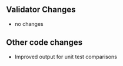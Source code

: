 ## Validator Changes

* no changes

## Other code changes

* Improved output for unit test comparisons

